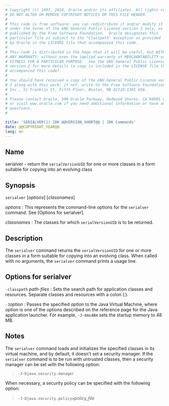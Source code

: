 ```yaml
---
# Copyright (c) 1997, 2018, Oracle and/or its affiliates. All rights reserved.
# DO NOT ALTER OR REMOVE COPYRIGHT NOTICES OR THIS FILE HEADER.
#
# This code is free software; you can redistribute it and/or modify it
# under the terms of the GNU General Public License version 2 only, as
# published by the Free Software Foundation.  Oracle designates this
# particular file as subject to the "Classpath" exception as provided
# by Oracle in the LICENSE file that accompanied this code.
#
# This code is distributed in the hope that it will be useful, but WITHOUT
# ANY WARRANTY; without even the implied warranty of MERCHANTABILITY or
# FITNESS FOR A PARTICULAR PURPOSE.  See the GNU General Public License
# version 2 for more details (a copy is included in the LICENSE file that
# accompanied this code).
#
# You should have received a copy of the GNU General Public License version
# 2 along with this work; if not, write to the Free Software Foundation,
# Inc., 51 Franklin St, Fifth Floor, Boston, MA 02110-1301 USA.
#
# Please contact Oracle, 500 Oracle Parkway, Redwood Shores, CA 94065 USA
# or visit www.oracle.com if you need additional information or have any
# questions.
#

title: 'SERIALVER(1) JDK @@VERSION_SHORT@@ | JDK Commands'
date: @@COPYRIGHT_YEAR@@
lang: en
---
```


## Name

serialver - return the `serialVersionUID` for one or more classes in a form
suitable for copying into an evolving class

## Synopsis

`serialver` \[*options*\] \[*classnames*\]

*options*
:   This represents the command-line options for the `serialver` command. See
    [Options for serialver].

*classnames*
:   The classes for which `serialVersionUID` is to be returned.

## Description

The `serialver` command returns the `serialVersionUID` for one or more classes
in a form suitable for copying into an evolving class. When called with no
arguments, the `serialver` command prints a usage line.

## Options for serialver

`-classpath` *path-files*
:   Sets the search path for application classes and resources. Separate
    classes and resources with a colon (:).

`-J`*option*
:   Passes the specified *option* to the Java Virtual Machine, where *option*
    is one of the options described on the reference page for the Java
    application launcher. For example, `-J-Xms48m` sets the startup memory to
    48 MB.

## Notes

The `serialver` command loads and initializes the specified classes in its
virtual machine, and by default, it doesn't set a security manager. If the
`serialver` command is to be run with untrusted classes, then a security
manager can be set with the following option:

>   `-J-Djava.security.manager`

When necessary, a security policy can be specified with the following option:

>   `-J-Djava.security.policy=`*policy\_file*
